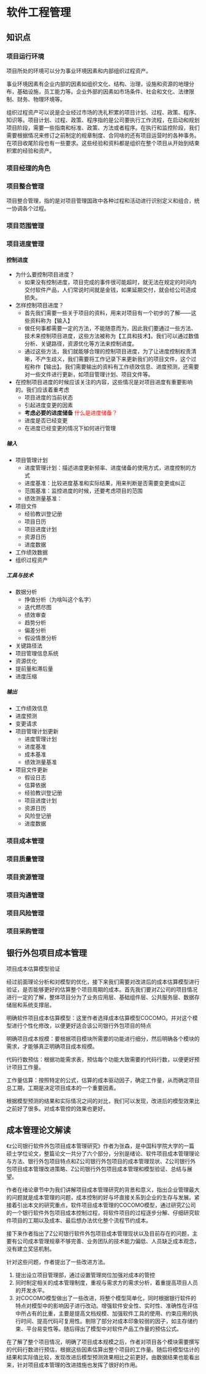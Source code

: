 # 软件工程管理

## 知识点

### 项目运行环境

项目所处的环境可以分为事业环境因素和内部组织过程资产。

事业环境因素有企业内部的因素如组织文化、结构、治理，设施和资源的地理分布，基础设施，员工能力等。企业外部的因素如市场条件、社会和文化、法律限制、财务、物理环境等。

组织过程资产可以说是企业经过市场的洗礼积累的项目计划、过程、政策、程序、知识等。项目计划、过程、政策、程序指的是公司要执行工作流程，在启动和规划项目阶段，需要一些指南和标准、政策、方法或者程序。在执行和监控阶段，我们需要根据情况来修订之前制定的规章制度、合同啥的还有项目运营时的各种事务。在项目收尾阶段也有一些要求。这些经验和资料都是组织在整个项目从开始到结束积累的经验和资产。

### 项目经理的角色

### 项目整合管理

项目整合管理，指的是对项目管理国政中各种过程和活动进行识别定义和组合，统一协调各个过程。

### 项目范围管理

### 项目进度管理

#### 控制进度

* 为什么要控制项目进度？
  * 如果没有控制进度，项目完成的事件很可能超时，就无法在规定的时间内交付软件产品，人们常说时间就是金钱，如果延期交付，就会给公司造成损失。
* 怎样控制项目进度？
  * 首先我们需要一些关于项目的资料，用来对项目有一个初步的了解——这些资料称为【输入】
  * 做任何事都需要一定的方法，不能随意而为，因此我们要通过一些方法、技术来控制项目进度，这些方法被称为【工具和技术】。我们可以通过数值分析、关键路径，资源优化等方法来控制进度。
  * 通过这些方法，我们就能够合理的控制项目进度，为了让进度控制权责清晰，不产生歧义，我们需要将工作记录下来更新我们的项目文件，这个过程称作【输出】。我们需要输出的资料有工作绩效信息、进度预测，还需要对一些文件进行更新，如项目管理计划、项目文件等。
* 在控制项目进度的时候应该关注的内容，这些情况是对项目进度有重要影响的。我们应该着重考虑
  * 项目进度的当前状态
  * 引起进度变更的因素
  * **考虑必要的进度储备** <span style="color: red">什么是进度储备？</span>
  * 进度是否已经变更
  * 在进度已经变更的情况下如何进行管理

##### 输入

* 项目管理计划
  * 进度管理计划：描述进度更新频率、进度储备的使用方式，进度控制的方式
  * 进度基准：比较进度基准和实际结果，用来判断是否需要变更或纠正
  * 范围基准：监控进度的时候，还要考虑项目的范围
  * 绩效测量基准：
* 项目文件
  * 经验教训登记册
  * 项目日历
  * 项目进度计划
  * 资源日历
  * 进度数据
* 工作绩效数据
* 组织过程资产

##### 工具与技术

* 数据分析
  * 挣值分析（为啥叫这个名字）
  * 迭代燃尽图
  * 绩效审查
  * 趋势分析
  * 偏差分析
  * 假设情景分析
* 关键路径法
* 项目管理信息系统
* 资源优化
* 提前量和滞后量
* 进度压缩

##### 输出

* 工作绩效信息
* 进度预测
* 变更请求
* 项目管理计划更新
  * 进度管理计划
  * 进度基准
  * 成本基准
  * 绩效测量基准
* 项目文件更新
  * 假设日志
  * 估算依据
  * 经验教训登记册
  * 项目进度计划
  * 资源日历
  * 风险登记册
  * 进度数据

### 项目成本管理

### 项目质量管理

### 项目资源管理

### 项目沟通管理

### 项目风险管理

### 项目采购管理



## 银行外包项目成本管理

项目成本估算模型验证

经过前面理论分析和对模型的优化，接下来我们需要对改进后的成本估算模型进行验证，是否能够更好的估算整个项目周期的成本。首先我们要对Z公司的项目情况进行一定的了解，整体项目分为了业务应用层、基础组件层、公共服务层、数据存储层和系统支撑层。

明确软件项目成本估算模型：这里作者选择成本估算模型COCOMO。并对这个模型进行个性化修改，以便更好适合该公司银行外包项目的特点

明确项目成本规模：要根据项目模块所需要的功能进行细分，然后明确各个模块的需求，才能够真正明确项目成本规模。

代码行数预估：根据功能需求表，预估每个功能大致需要的代码行数，以便更好预计项目工作量。

工作量估算：按照特定的公式，估算的成本驱动因子，确定工作量，从而确定项目总工期，工期是决定项目成本的一个重要因素。

根据模型预测的结果和实际情况之间的对比，我们可以发现，改进后的模型效果比之前好了很多。对成本管控的效果也更好。

## 成本管理论文解读

《z公司银行软件外包项目成本管理研究》作者为张森，是中国科学院大学的一篇硕士学位论文，整篇论文一共分了六个部分，分别是绪论、软件项目成本管理理论与方法、银行外包项目特点和Z公司银行外包项目的成本管理现状、Z公司银行外包项目成本管理改进策略、Z公司银行外包项目成本管理和模型验证、总结与展望。

作者在绪论章节中为我们讲解项目成本管理研究的背景和意义，指出企业管理最大的问题就是成本管理的问题，成本控制的好与坏直接关系到企业的生存与发展。紧接着引出本文的研究重点，软件项目成本管理的COCOMO模型，通过研究Z公司的一个银行软件外包项目成本控制过程，将软件项目的过程逐步分解、仔细研究软件项目的工期以及成本、最后想办法优化整个流程节约成本。

接下来作者指出了Z公司银行软件外包项目成本管理现状以及目前存在的问题，主要有公司成本管理规章不够完善、业务团队的技术能力偏低、人员缺乏成本观念，没有建立奖惩机制。

针对这些问题，作者提出了一些改进方法。

1. 提出设立项目管理部，通过设置管理岗位加强对成本的管控
2. 同时制定相关的成本管理制度，重视与需求方的需求分析，着重提高项目人员的开发水平。
3. 对COCOMO模型做出了一些改进，将整个模型简单化，同时根据银行软件的特点对模型中的影响因子进行改动。增强软件安全性、实时性、准确性在评估中所占有的比重，主要是提高文档规模、加强软件工具的使用、约束应用的执行时间、提高代码可复用性。剔除了部分对成本印象较弱的因子，如主存储约束、平台易变性等。随后得出了模型中对软件产品工作量的预估公式。

在了解了整个项目情况，明确了项目成本规模之后，作者对项目各个模块需要撰写的代码行数进行预估，根据这些因素估算出整个项目的工作量。随后将模型估计的结果和实际值比较，发现改进后模型预测效果相比之前更好。由数据结果也能看出来，针对项目成本管理的改进措施也发挥了很好的作用。
